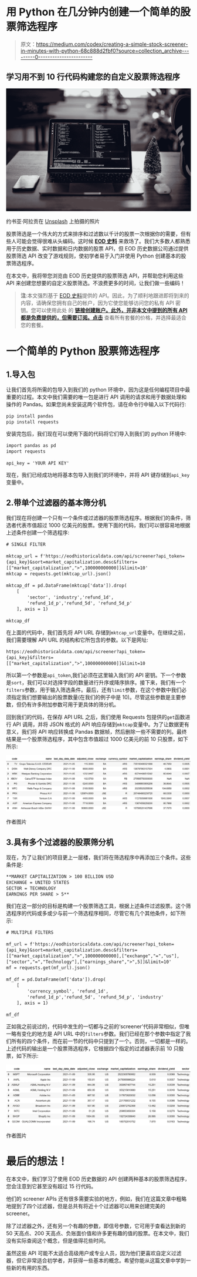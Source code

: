 # 用 Python 在几分钟内创建一个简单的股票筛选程序

> 原文：<https://medium.com/codex/creating-a-simple-stock-screener-in-minutes-with-python-68c888d2fbf0?source=collection_archive---------0----------------------->

## 学习用不到 10 行代码构建您的自定义股票筛选程序

![](img/7d0babe7c61abcb2978aa3b472ed9596.png)

约书亚·阿拉贡在 [Unsplash](https://unsplash.com?utm_source=medium&utm_medium=referral) 上拍摄的照片

股票筛选是一个伟大的方式来排序和过滤数以千计的股票一次根据你的需要，但有些人可能会觉得很难从头编码。这时候 [**EOD 史料**](https://eodhistoricaldata.com/?utm_source=medium&utm_medium=post&utm_campaign=extracting_financial_news_seamlessly_using_python) 来救场了。我们大多数人都熟悉用于历史数据、实时数据和日内数据的股票 API，但 EOD 历史数据公司通过提供股票筛选 API 改变了游戏规则，使初学者易于入门并使用 Python 创建基本的股票筛选程序。

在本文中，我将带您浏览由 EOD 历史提供的股票筛选 API，并帮助您利用这些 API 来创建您想要的自定义股票筛选。不浪费更多的时间，让我们做一些编码！

> **注**:本文强烈基于 [EOD 史料](https://eodhistoricaldata.com/?utm_source=medium&utm_medium=post&utm_campaign=extracting_financial_news_seamlessly_using_python)提供的 API。因此，为了顺利地跟进即将到来的内容，请确保您拥有自己的帐户，因为它使您能够访问您的私有 API 密钥。您可以使用此处 的 [**链接创建账户。此外，并非本文中提到的所有 API 都是免费提供的，但需要订阅。点击**](https://eodhistoricaldata.com/register?utm_source=medium&utm_medium=post&utm_campaign=extracting_financial_news_seamlessly_using_python) 查看所有套餐的价格，并选择最适合您的套餐。

# 一个简单的 Python 股票筛选程序

## 1.导入包

让我们首先将所需的包导入到我们的 python 环境中，因为这是任何编程项目中最重要的过程。本文中我们需要的唯一包是进行 API 调用的请求和用于数据处理和操作的 Pandas。如果您尚未安装这两个软件包，请在命令行中输入以下代码行:

```
pip install pandas
pip install requests
```

安装完包后，我们现在可以使用下面的代码将它们导入到我们的 python 环境中:

```
import pandas as pd
import requests

api_key = 'YOUR API KEY'
```

现在，我们已经成功地将基本包导入到我们的环境中，并将 API 键存储到`api_key`变量中。

## 2.带单个过滤器的基本筛分机

我们现在将创建一个只有一个条件或过滤器的股票筛选程序。根据我们的条件，筛选者代表市值超过 1000 亿美元的股票。使用下面的代码，我们可以很容易地根据上述条件创建一个筛选程序:

```
# SINGLE FILTER

mktcap_url = f'https://eodhistoricaldata.com/api/screener?api_token={api_key}&sort=market_capitalization.desc&filters=[["market_capitalization",">",100000000000]]&limit=10'
mktcap = requests.get(mktcap_url).json()

mktcap_df = pd.DataFrame(mktcap['data']).drop(
    [
        'sector', 'industry','refund_1d', 
        'refund_1d_p','refund_5d', 'refund_5d_p'
    ], axis = 1)

mktcap_df
```

在上面的代码中，我们首先将 API URL 存储到`mktcap_url`变量中。在继续之前，我们需要理解 API URL 的结构和它所包含的参数。以下是网址:

```
https://eodhistoricaldata.com/api/screener?api_token={api_key}&filters=[["market_capitalization",">",100000000000]]&limit=10
```

所以第一个参数是`api_token`,我们必须在这里输入我们的 API 密钥。下一个参数是`sort`，我们可以对选择字段的数量进行升序或降序排序。接下来，我们有一个`filters`参数，用于输入筛选条件。最后，还有`limit`参数，在这个参数中我们必须指定我们想要输出的股票数量(在我们的例子中是 10)。尽管这些参数是主要参数，但仍有许多附加参数可用于更具体的筛分机。

回到我们的代码，在保存 API URL 之后，我们使用 Requests 包提供的`get`函数进行 API 调用，并将 JSON 格式的 API 响应存储到`mktcap`变量中。为了让数据更有意义，我们将 API 响应转换成 Pandas 数据帧，然后删除一些不需要的列。最终结果是一个股票筛选程序，其中包含市值超过 1000 亿美元的前 10 只股票，如下所示:

![](img/1f826a8c1d5381c08d45f22eab863887.png)

作者图片

## 3.具有多个过滤器的股票筛分机

现在，为了让我们的项目更上一层楼，我们将在筛选程序中再添加三个条件。这些条件是:

```
**MARKET CAPITALIZATION > 100 BILLION USD
EXCHANGE = UNITED STATES
SECTOR = TECHNOLOGY
EARNINGS PER SHARE > 5**
```

我们在这一部分的目标是构建一个股票筛选工具，根据上述条件过滤股票。这个筛选程序的代码或多或少与前一个筛选程序相同，尽管它有几个其他条件，如下所示:

```
# MULTIPLE FILTERS

mf_url = f'https://eodhistoricaldata.com/api/screener?api_token={api_key}&sort=market_capitalization.desc&filters=[["market_capitalization",">",100000000000],["exchange","=","us"],["sector","=","Technology"],["earnings_share",">",5]]&limit=10'
mf = requests.get(mf_url).json()

mf_df = pd.DataFrame(mf['data']).drop(
    [
        'currency_symbol', 'refund_1d', 
        'refund_1d_p','refund_5d', 'refund_5d_p', 'industry'
    ], axis = 1)

mf_df
```

正如我之前说过的，代码中发生的一切都与之前的‘screener’代码非常相似，但唯一略有变化的地方是 API URL 中的`filters`参数。我们已经在那个参数中指定了我们所有的四个条件，而在前一节的代码中只提到了一个。否则，一切都是一样的。上述代码的输出是一个股票筛选程序，它根据四个指定的过滤器表示前 10 只股票，如下所示:

![](img/b3a7f00d6b3cc1806ea3e49174397a83.png)

作者图片

# 最后的想法！

在本文中，我们学习了使用 EOD 历史数据的 API 创建两种基本的股票筛选程序，您会注意到它甚至没有超过 15 行代码。

他们的 screener APIs 还有很多需要实验的地方，例如，我们在这篇文章中粗略地提到了四个过滤器，但是总共有将近十个过滤器可以用来创建完美的 screener。

除了过滤器之外，还有另一个有趣的参数，即信号参数，它可用于查看达到新的 50 天高点、200 天高点、负账面价值和许多更有趣的值的股票。在本文中，我们没有实际查阅这个概念，但是值得花些时间。

虽然这些 API 可能不太适合高级用户或专业人员，因为他们更喜欢自定义过滤器，但它非常适合初学者，并获得一些基本的概念。希望你能从这篇文章中学到一些新的有用的东西。